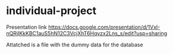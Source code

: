 # individual-project

Presentation link
https://docs.google.com/presentation/d/1VxI-nQRjIKkKBC1auS5hN12C3VcjXhT6Hqyzx2Lns_s/edit?usp=sharing

Attatched is a file with the dummy data for the database
